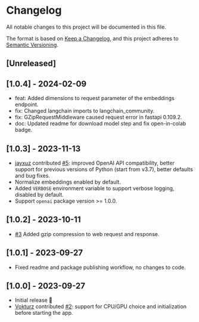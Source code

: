 # Changelog

All notable changes to this project will be documented in this file.

The format is based on [Keep a Changelog](https://keepachangelog.com/en/1.0.0/),
and this project adheres to [Semantic Versioning](https://semver.org/spec/v2.0.0.html).

## [Unreleased]

## [1.0.4] - 2024-02-09

- feat: Added dimensions to request parameter of the embeddings endpoint.
- fix: Changed langchain imports to langchain_community.
- fix: GZipRequestMiddleware caused request error in fastapi 0.109.2.
- doc: Updated readme for download model step and fix open-in-colab badge.

## [1.0.3] - 2023-11-13

- [jayxuz](https://github.com/jayxuz) contributed [#5](https://github.com/limcheekin/open-text-embeddings/pull/5): improved OpenAI API compatibility, better support for previous versions of Python (start from v3.7), better defaults and bug fixes.
- Normalize embeddings enabled by default.
- Added `VERBOSE` environment variable to support verbose logging, disabled by default.
- Support `openai` package version >= 1.0.0.

## [1.0.2] - 2023-10-11

- [#3](https://github.com/limcheekin/open-text-embeddings/issues/3) Added gzip compression to web request and response.

## [1.0.1] - 2023-09-27

- Fixed readme and package publishing workflow, no changes to code.

## [1.0.0] - 2023-09-27

- Initial release 🎉
- [Vokturz](https://github.com/Vokturz) contributed [#2](https://github.com/limcheekin/open-text-embeddings/pull/2): support for CPU/GPU choice and initialization before starting the app.

